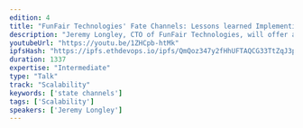 ```yaml
---
edition: 4
title: "FunFair Technologies' Fate Channels: Lessons learned Implementing State Channels"
description: "Jeremy Longley, CTO of FunFair Technologies, will offer a post-mortem on the delivery of their own version of state channels, Fate Channels, to Mainnet. There have been significant challenges along the way, and there's likely to be many more to come as their use scales up. Having deployed a flexible and creative approach, Jeremy will outline how others can bypass these challenges and embrace state channels as best they can."
youtubeUrl: "https://youtu.be/1ZHCpb-htMk"
ipfsHash: "https://ipfs.ethdevops.io/ipfs/QmQoz347y2fHhUFTAQCG33TtZqJ3pgcLwVg9aPAXWccQUp?filename=FunFair_Technologies_Fate_Channels_-_Lessons_learned_Implementing_State_Channels_Devcon4-1ZHCpb-htMk.mp4"
duration: 1337
expertise: "Intermediate"
type: "Talk"
track: "Scalability"
keywords: ['state channels']
tags: ['Scalability']
speakers: ['Jeremy Longley']
---
```

